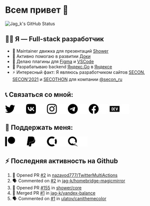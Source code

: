 # Всем привет 👋

<picture>
  <source media="(prefers-color-scheme: dark)" srcset="https://github-readme-stats.vercel.app/api?username=jag-k&show_icons=true&hide_border=true&count_private=true&theme=dark">
  <img alt="Jag_k's GitHub Status" src="https://github-readme-stats.vercel.app/api?username=jag-k&show_icons=true&hide_border=true&count_private=true&theme=light">
</picture>


## 👨‍💻 Я — Full-stack разработчик

- 🚿 Maintainer движка для презентаций [Shower](https://github.com/shower)
- 🔭 Активно помогаю в развитии [Доки](https://doka.guide)
- 🌱 Делаю плагины для [Figma](https://figma.com) и [VSCode](https://code.visualstudio.com)
- 🚕 Разрабатываю backend [Яндекс.Go](https://go.yandex.ru) в [Яндексе](https://github.com/yandex)
- ⚡ Интересный факт: Я являюсь разработчиком сайтов [SECON](https://secon.ru), [SECON'2021](https://2021.secon.ru) и [SECOTHON](http://secothon.secon.ru) для компании [@secon_ru](https://github.com/secon_ru)


## 📞 Связаться со мной:

[<!--<si-twitter alt="Jag_k | Twitter"/>--><img width="32px" src="icons/twitter.png#gh-light-mode-only" alt="Jag_k | Twitter"/><img width="32px" src="icons/twitter.dark.png#gh-dark-mode-only" alt="Jag_k | Twitter"/>][twitter]
[<!--<si-vk alt="Jag_k | VK"/>--><img width="32px" src="icons/vk.png#gh-light-mode-only" alt="Jag_k | VK"/><img width="32px" src="icons/vk.dark.png#gh-dark-mode-only" alt="Jag_k | VK"/>][vk]
[<!--<si-instagram alt="Jag_k | Instagram"/>--><img width="32px" src="icons/instagram.png#gh-light-mode-only" alt="Jag_k | Instagram"/><img width="32px" src="icons/instagram.dark.png#gh-dark-mode-only" alt="Jag_k | Instagram"/>][instagram]
[<!--<si-telegram alt="Jag_k | Telegram"/>--><img width="32px" src="icons/telegram.png#gh-light-mode-only" alt="Jag_k | Telegram"/><img width="32px" src="icons/telegram.dark.png#gh-dark-mode-only" alt="Jag_k | Telegram"/>][telegram]
[<!--<si-facebook alt="Jag_k | Facebook"/>--><img width="32px" src="icons/facebook.png#gh-light-mode-only" alt="Jag_k | Facebook"/><img width="32px" src="icons/facebook.dark.png#gh-dark-mode-only" alt="Jag_k | Facebook"/>][facebook]
[<!--<si-devdotto alt="Jag_k | DEV Profile"/>--><img width="32px" src="icons/devdotto.png#gh-light-mode-only" alt="Jag_k | DEV Profile"/><img width="32px" src="icons/devdotto.dark.png#gh-dark-mode-only" alt="Jag_k | DEV Profile"/>][devto]
<br>


## 💸 Поддержать меня:

[<!--<si-patreon alt="Jag_k | Patreon"/>--><img width="32px" src="icons/patreon.png#gh-light-mode-only" alt="Jag_k | Patreon"/><img width="32px" src="icons/patreon.dark.png#gh-dark-mode-only" alt="Jag_k | Patreon"/>][patreon]
[<!--<si-paypal alt="Jag_k | PayPal"/>--><img width="32px" src="icons/paypal.png#gh-light-mode-only" alt="Jag_k | PayPal"/><img width="32px" src="icons/paypal.dark.png#gh-dark-mode-only" alt="Jag_k | PayPal"/>][paypal]
[<!--<si-opencollective alt="Jag_k | Open Collective"/>--><img width="32px" src="icons/opencollective.png#gh-light-mode-only" alt="Jag_k | Open Collective"/><img width="32px" src="icons/opencollective.dark.png#gh-dark-mode-only" alt="Jag_k | Open Collective"/>][opencollective]
[<!--<si-qiwi alt="Jag_k | Qiwi"/>--><img width="32px" src="icons/qiwi.png#gh-light-mode-only" alt="Jag_k | Qiwi"/><img width="32px" src="icons/qiwi.dark.png#gh-dark-mode-only" alt="Jag_k | Qiwi"/>][qiwi]
<br>


## :zap: Последняя активность на Github
  
<!--START_SECTION:activity-->
1. 💪 Opened PR [#2](https://github.com/nazavod777/TwitterMultiActions/pull/2) in [nazavod777/TwitterMultiActions](https://github.com/nazavod777/TwitterMultiActions)
2. 🗣 Commented on [#2](https://github.com/jag-k/homebridge-magicmirror/issues/2) in [jag-k/homebridge-magicmirror](https://github.com/jag-k/homebridge-magicmirror)
3. 💪 Opened PR [#155](https://github.com/shower/core/pull/155) in [shower/core](https://github.com/shower/core)
4. 🎉 Merged PR [#1](https://github.com/jag-k/yandex-balance/pull/1) in [jag-k/yandex-balance](https://github.com/jag-k/yandex-balance)
5. 🗣 Commented on [#1](https://github.com/ulatov/canithemecolor/issues/1) in [ulatov/canithemecolor](https://github.com/ulatov/canithemecolor)
<!--END_SECTION:activity-->


[website]: https://jagk.ru
[twitter]: https://twitter.com/jag_k_
[instagram]: https://instagram.com/jag_k_
[vk]: https://vk.com/jag_konon
[telegram]: https://telegram.me/jag_k
[facebook]: https://facebook.com/jag.konon
[devto]: https://dev.to/jag_k

[patreon]: https://patreon.com/jag_k
[paypal]: https://paypal.me/jag_k
[opencollective]: https://opencollective.com/jag_k
[qiwi]: https://qiwi.com/n/JAGKONON
